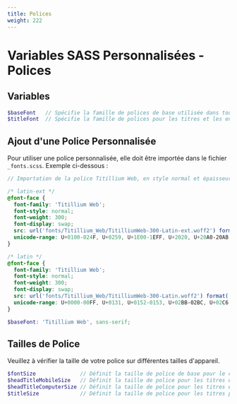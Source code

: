 ```yaml
---
title: Polices
weight: 222
---
```


# Variables SASS Personnalisées - Polices

## Variables
```scss
$baseFont   // Spécifie la famille de polices de base utilisée dans toute l'application.
$titleFont  // Spécifie la famille de polices pour les titres et les en-têtes.
```

## Ajout d'une Police Personnalisée

Pour utiliser une police personnalisée, elle doit être importée dans le fichier `_fonts.scss`.
Exemple ci-dessous :

```scss
// Importation de la police Titillium Web, en style normal et épaisseur légère

/* latin-ext */
@font-face {
  font-family: 'Titillium Web';
  font-style: normal;
  font-weight: 300;
  font-display: swap;
  src: url('fonts/Titillium_Web/TitilliumWeb-300-Latin-ext.woff2') format('woff2');
  unicode-range: U+0100-024F, U+0259, U+1E00-1EFF, U+2020, U+20A0-20AB, U+20AD-20CF, U+2113, U+2C60-2C7F, U+A720-A7FF;
}

/* latin */
@font-face {
  font-family: 'Titillium Web';
  font-style: normal;
  font-weight: 300;
  font-display: swap;
  src: url('fonts/Titillium_Web/TitilliumWeb-300-Latin.woff2') format('woff2');
  unicode-range: U+0000-00FF, U+0131, U+0152-0153, U+02BB-02BC, U+02C6, U+02DA, U+02DC, U+2000-206F, U+2074, U+20AC, U+2122, U+2191, U+2193, U+2212, U+2215, U+FEFF, U+FFFD;
}
```

```scss
$baseFont: 'Titillium Web', sans-serif;
```

## Tailles de Police

Veuillez à vérifier la taille de votre police sur différentes tailles d'appareil.
```scss
$fontSize              // Définit la taille de police de base pour le contenu textuel général.
$headTitleMobileSize   // Définit la taille de police pour les titres et les en-têtes sur les appareils mobiles.
$headTitleComputerSize // Définit la taille de police pour les titres et les en-têtes sur les écrans d'ordinateur.
$titleSize             // Définit la taille de police pour les titres principaux et les en-têtes.
```